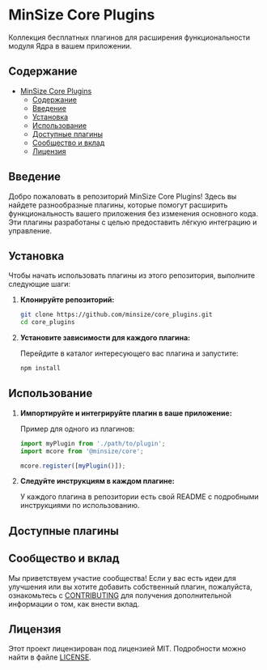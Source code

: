 # MinSize Core Plugins

Коллекция бесплатных плагинов для расширения функциональности модуля Ядра в вашем приложении.

## Содержание

- [MinSize Core Plugins](#minsize-core-plugins)
  - [Содержание](#содержание)
  - [Введение](#введение)
  - [Установка](#установка)
  - [Использование](#использование)
  - [Доступные плагины](#доступные-плагины)
  - [Сообщество и вклад](#сообщество-и-вклад)
  - [Лицензия](#лицензия)

## Введение

Добро пожаловать в репозиторий MinSize Core Plugins! Здесь вы найдете разнообразные плагины, которые помогут расширить функциональность вашего приложения без изменения основного кода. Эти плагины разработаны с целью предоставить лёгкую интеграцию и управление.

## Установка

Чтобы начать использовать плагины из этого репозитория, выполните следующие шаги:

1. **Клонируйте репозиторий:**

   ```bash
   git clone https://github.com/minsize/core_plugins.git
   cd core_plugins
   ```

2. **Установите зависимости для каждого плагина:**

   Перейдите в каталог интересующего вас плагина и запустите:

   ```bash
   npm install
   ```

## Использование

1. **Импортируйте и интегрируйте плагин в ваше приложение:**

   Пример для одного из плагинов:

   ```typescript
   import myPlugin from './path/to/plugin';
   import mcore from '@minsize/core';

   mcore.register([myPlugin()]);
   ```

2. **Следуйте инструкциям в каждом плагине:**

   У каждого плагина в репозитории есть свой README с подробными инструкциями по использованию.

## Доступные плагины

<!-- - **User Management**: Управление пользователями и правами доступа.
- **Data Processing**: Инструменты для обработки и анализа данных.
- **API Integrations**: Простая интеграция с популярными API.
- **Event Handling**: Управление событиями внутри приложения.
- **Utilities**: Вспомогательные функции для различных сценариев. -->

## Сообщество и вклад

Мы приветствуем участие сообщества! Если у вас есть идеи для улучшения или вы хотите добавить собственный плагин, пожалуйста, ознакомьтесь с [CONTRIBUTING](CONTRIBUTING.md) для получения дополнительной информации о том, как внести вклад.

## Лицензия

Этот проект лицензирован под лицензией MIT. Подробности можно найти в файле [LICENSE](LICENSE.md).